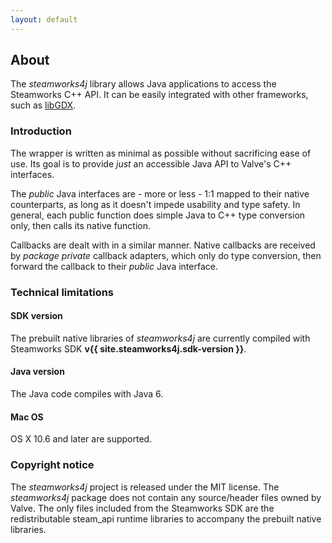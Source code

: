 ```yaml
---
layout: default
---
```


## About

The *steamworks4j* library allows Java applications to access the Steamworks C++ API. It can be easily integrated with other frameworks, such as [libGDX](http://libgdx.badlogicgames.com/).

### Introduction

The wrapper is written as minimal as possible without sacrificing ease of use. Its goal is to provide *just* an accessible Java API to Valve's C++ interfaces.

The *public* Java interfaces are - more or less - 1:1 mapped to their native counterparts, as long as it doesn't impede usability and type safety. In general, each public function does simple Java to C++ type conversion only, then calls its native function.

Callbacks are dealt with in a similar manner. Native callbacks are received by *package private* callback adapters, which only do type conversion, then forward the callback to their *public* Java interface.

### Technical limitations

#### SDK version

The prebuilt native libraries of *steamworks4j* are currently compiled with Steamworks SDK **v{{ site.steamworks4j.sdk-version }}**.

#### Java version

The Java code compiles with Java 6.

#### Mac OS

OS X 10.6 and later are supported.

### Copyright notice

The *steamworks4j* project is released under the MIT license. The *steamworks4j* package does not contain any source/header files owned by Valve. The only files included from the Steamworks SDK are the redistributable steam_api runtime libraries to accompany the prebuilt native libraries.

